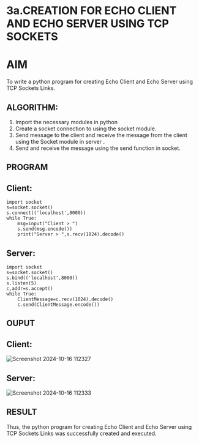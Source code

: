 # 3a.CREATION FOR ECHO CLIENT AND ECHO SERVER USING TCP SOCKETS
# AIM
To write a python program for creating Echo Client and Echo Server using TCP
Sockets Links.
## ALGORITHM:
1. Import the necessary modules in python
2. Create a socket connection to using the socket module.
3. Send message to the client and receive the message from the client using the Socket module in
 server .
4. Send and receive the message using the send function in socket.
## PROGRAM

## Client:
```
import socket 
s=socket.socket() 
s.connect(('localhost',8000)) 
while True: 
    msg=input("Client > ") 
    s.send(msg.encode()) 
    print("Server > ",s.recv(1024).decode()
```

## Server:
```
import socket 
s=socket.socket() 
s.bind(('localhost',8000)) 
s.listen(5) 
c,addr=s.accept() 
while True: 
    ClientMessage=c.recv(1024).decode() 
    c.send(ClientMessage.encode())
```
## OUPUT

## Client:
![Screenshot 2024-10-16 112327](https://github.com/user-attachments/assets/304da4de-d9ec-4df8-98de-a4b3867736d0)

## Server:
![Screenshot 2024-10-16 112333](https://github.com/user-attachments/assets/23fa5357-b91a-4733-9c8e-7ffa0b5767e5)

## RESULT
Thus, the python program for creating Echo Client and Echo Server using TCP Sockets Links 
was successfully created and executed.
